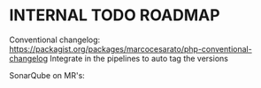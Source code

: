 INTERNAL TODO ROADMAP
=====================

Conventional changelog:
https://packagist.org/packages/marcocesarato/php-conventional-changelog
Integrate in the pipelines to auto tag the versions

SonarQube on MR's: